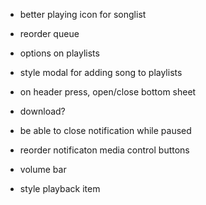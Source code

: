 - better playing icon for songlist
- reorder queue
- options on playlists
- style modal for adding song to playlists

- on header press, open/close bottom sheet

- download?
- be able to close notification while paused
- reorder notificaton media control buttons
- volume bar
- style playback item
